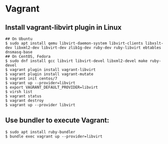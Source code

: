 Vagrant
=======

## Install vagrant-libvirt plugin in Linux

    ## On Ubuntu
    $ sudo apt install qemu libvirt-daemon-system libvirt-clients libxslt-dev libxml2-dev libvirt-dev zlib1g-dev ruby-dev ruby-libvirt ebtables dnsmasq-base
    ## On CentOS, Fedora
    $ sudo dnf install gcc libvirt libvirt-devel libxml2-devel make ruby-devel
    $ vagrant plugin install vagrant-libvirt
    $ vagrant plugin install vagrant-mutate
    $ vagrant init centos/7
    $ vagrant up --provider=libvirt
    $ export VAGRANT_DEFAULT_PROVIDER=libvirt
    $ virsh list
    $ vagrant status
    $ vagrant destroy
    $ vagrant up --provider libvirt


## Use bundler to execute Vagrant:

    $ sudo apt install ruby-bundler
    $ bundle exec vagrant up --provider=libvirt
